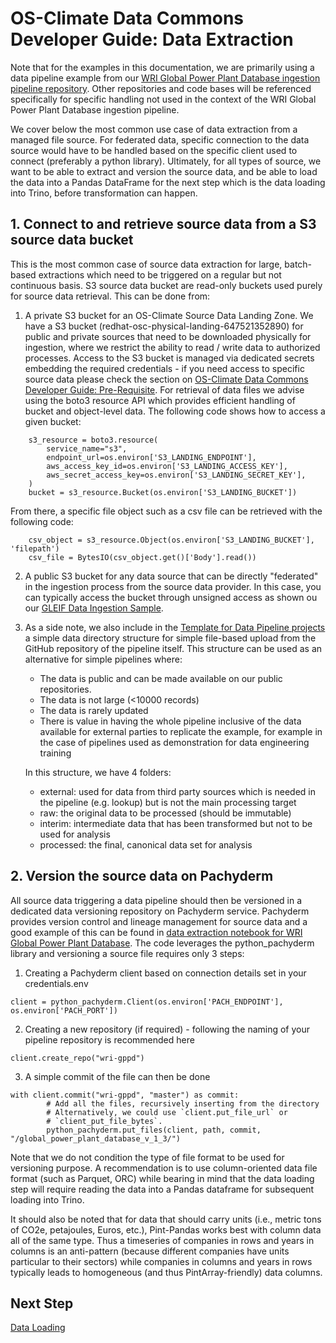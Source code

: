 # OS-Climate Data Commons Developer Guide: Data Extraction

Note that for the examples in this documentation, we are primarily using a data pipeline example from our [WRI Global Power Plant Database ingestion pipeline repository](https://github.com/os-climate/wri-gppd-ingestion-pipeline). Other repositories and code bases will be referenced specifically for specific handling not used in the context of the WRI Global Power Plant Database ingestion pipeline.

We cover below the most common use case of data extraction from a managed file source. For federated data, specific connection to the data source would have to be handled based on the specific client used to connect (preferably a python library). Ultimately, for all types of source, we want to be able to extract and version the source data, and be able to load the data into a Pandas DataFrame for the next step which is the data loading into Trino, before transformation can happen.

## 1. Connect to and retrieve source data from a S3 source data bucket

This is the most common case of source data extraction for large, batch-based extractions which need to be triggered on a regular but not continuous basis. S3 source data bucket are read-only buckets used purely for source data retrieval. This can be done from:

1. A private S3 bucket for an OS-Climate Source Data Landing Zone. We have a S3 bucket (redhat-osc-physical-landing-647521352890) for public and private sources that need to be downloaded physically for ingestion, where we restrict the ability to read / write data to authorized processes. Access to the S3 bucket is managed via dedicated secrets embedding the required credentials - if you need access to specific source data please check the section on [OS-Climate Data Commons Developer Guide: Pre-Requisite](./pre-requisite.md). For retrieval of data files we advise using the boto3 resource API which provides efficient handling of bucket and object-level data. The following code shows how to access a given bucket:

```
    s3_resource = boto3.resource(
        service_name="s3",
        endpoint_url=os.environ['S3_LANDING_ENDPOINT'],
        aws_access_key_id=os.environ['S3_LANDING_ACCESS_KEY'],
        aws_secret_access_key=os.environ['S3_LANDING_SECRET_KEY'],
    )
    bucket = s3_resource.Bucket(os.environ['S3_LANDING_BUCKET'])
```

From there, a specific file object such as a csv file can be retrieved with the following code:

```
    csv_object = s3_resource.Object(os.environ['S3_LANDING_BUCKET'], 'filepath')
    csv_file = BytesIO(csv_object.get()['Body'].read())
```

2. A public S3 bucket for any data source that can be directly "federated" in the ingestion process from the source data provider. In this case, you can typically access the bucket through unsigned access as shown ou our [GLEIF Data Ingestion Sample](https://github.com/os-climate/data-platform-demo/blob/master/notebooks/gleif_ingestion_sample.ipynb).
   
3. As a side note, we also include in the [Template for Data Pipeline projects][1] a simple data directory structure for simple file-based upload from the GitHub repository of the pipeline itself. This structure can be used as an alternative for simple pipelines where:
   - The data is public and can be made available on our public repositories.
   - The data is not large (<10000 records)
   - The data is rarely updated
   - There is value in having the whole pipeline inclusive of the data available for external parties to replicate the example, for example in the case of pipelines used as demonstration for data engineering training

    In this structure, we have 4 folders:
    - external: used for data from third party sources which is needed in the pipeline (e.g. lookup) but is not the main processing target
    - raw: the original data to be processed (should be immutable)
    - interim: intermediate data that has been transformed but not to be used for analysis
    - processed: the final, canonical data set for analysis

## 2. Version the source data on Pachyderm

All source data triggering a data pipeline should then be versioned in a dedicated data versioning repository on Pachyderm service. Pachyderm provides version control and lineage management for source data and a good example of this can be found in [data extraction notebook for WRI Global Power Plant Database][2]. The code leverages the python_pachyderm library and versioning a source file requires only 3 steps:

1. Creating a Pachyderm client based on connection details set in your credentials.env

```
client = python_pachyderm.Client(os.environ['PACH_ENDPOINT'], os.environ['PACH_PORT'])
```

2. Creating a new repository (if required) - following the naming of your pipeline repository is recommended here

```
client.create_repo("wri-gppd")
````

3. A simple commit of the file can then be done

```
with client.commit("wri-gppd", "master") as commit:
        # Add all the files, recursively inserting from the directory
        # Alternatively, we could use `client.put_file_url` or
        # `client_put_file_bytes`.
        python_pachyderm.put_files(client, path, commit, "/global_power_plant_database_v_1_3/")
```
Note that we do not condition the type of file format to be used for versioning purpose. A recommendation is to use column-oriented data file format (such as Parquet, ORC) while bearing in mind that the data loading step will require reading the data into a Pandas dataframe for subsequent loading into Trino.

It should also be noted that for data that should carry units (i.e., metric tons of CO2e, petajoules, Euros, etc.), Pint-Pandas works best with column data all of the same type.  Thus a timeseries of companies in rows and years in columns is an anti-pattern (because different companies have units particular to their sectors) while companies in columns and years in rows typically leads to homogeneous (and thus PintArray-friendly) data columns.

## Next Step

[Data Loading](./data-loading.md)

[1]: https://github.com/os-climate/data-pipeline-template
[2]: https://github.com/os-climate/wri-gppd-ingestion-pipeline/blob/master/notebooks/wri-gppd-01-extraction.ipynb
